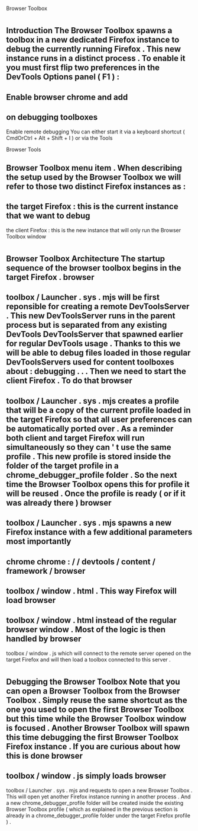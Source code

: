 #
Browser
Toolbox
#
#
Introduction
The
Browser
Toolbox
spawns
a
toolbox
in
a
new
dedicated
Firefox
instance
to
debug
the
currently
running
Firefox
.
This
new
instance
runs
in
a
distinct
process
.
To
enable
it
you
must
first
flip
two
preferences
in
the
DevTools
Options
panel
(
F1
)
:
-
Enable
browser
chrome
and
add
-
on
debugging
toolboxes
-
Enable
remote
debugging
You
can
either
start
it
via
a
keyboard
shortcut
(
CmdOrCtrl
+
Alt
+
Shift
+
I
)
or
via
the
Tools
>
Browser
Tools
>
Browser
Toolbox
menu
item
.
When
describing
the
setup
used
by
the
Browser
Toolbox
we
will
refer
to
those
two
distinct
Firefox
instances
as
:
-
the
target
Firefox
:
this
is
the
current
instance
that
we
want
to
debug
-
the
client
Firefox
:
this
is
the
new
instance
that
will
only
run
the
Browser
Toolbox
window
#
#
Browser
Toolbox
Architecture
The
startup
sequence
of
the
browser
toolbox
begins
in
the
target
Firefox
.
browser
-
toolbox
/
Launcher
.
sys
.
mjs
will
be
first
reponsible
for
creating
a
remote
DevToolsServer
.
This
new
DevToolsServer
runs
in
the
parent
process
but
is
separated
from
any
existing
DevTools
DevToolsServer
that
spawned
earlier
for
regular
DevTools
usage
.
Thanks
to
this
we
will
be
able
to
debug
files
loaded
in
those
regular
DevToolsServers
used
for
content
toolboxes
about
:
debugging
.
.
.
Then
we
need
to
start
the
client
Firefox
.
To
do
that
browser
-
toolbox
/
Launcher
.
sys
.
mjs
creates
a
profile
that
will
be
a
copy
of
the
current
profile
loaded
in
the
target
Firefox
so
that
all
user
preferences
can
be
automatically
ported
over
.
As
a
reminder
both
client
and
target
Firefox
will
run
simultaneously
so
they
can
'
t
use
the
same
profile
.
This
new
profile
is
stored
inside
the
folder
of
the
target
profile
in
a
chrome_debugger_profile
folder
.
So
the
next
time
the
Browser
Toolbox
opens
this
for
profile
it
will
be
reused
.
Once
the
profile
is
ready
(
or
if
it
was
already
there
)
browser
-
toolbox
/
Launcher
.
sys
.
mjs
spawns
a
new
Firefox
instance
with
a
few
additional
parameters
most
importantly
-
chrome
chrome
:
/
/
devtools
/
content
/
framework
/
browser
-
toolbox
/
window
.
html
.
This
way
Firefox
will
load
browser
-
toolbox
/
window
.
html
instead
of
the
regular
browser
window
.
Most
of
the
logic
is
then
handled
by
browser
-
toolbox
/
window
.
js
which
will
connect
to
the
remote
server
opened
on
the
target
Firefox
and
will
then
load
a
toolbox
connected
to
this
server
.
#
#
Debugging
the
Browser
Toolbox
Note
that
you
can
open
a
Browser
Toolbox
from
the
Browser
Toolbox
.
Simply
reuse
the
same
shortcut
as
the
one
you
used
to
open
the
first
Browser
Toolbox
but
this
time
while
the
Browser
Toolbox
window
is
focused
.
Another
Browser
Toolbox
will
spawn
this
time
debugging
the
first
Browser
Toolbox
Firefox
instance
.
If
you
are
curious
about
how
this
is
done
browser
-
toolbox
/
window
.
js
simply
loads
browser
-
toolbox
/
Launcher
.
sys
.
mjs
and
requests
to
open
a
new
Browser
Toolbox
.
This
will
open
yet
another
Firefox
instance
running
in
another
process
.
And
a
new
chrome_debugger_profile
folder
will
be
created
inside
the
existing
Browser
Toolbox
profile
(
which
as
explained
in
the
previous
section
is
already
in
a
chrome_debugger_profile
folder
under
the
target
Firefox
profile
)
.

